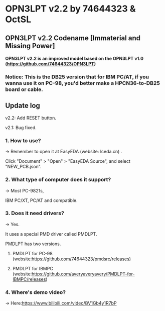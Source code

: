 # OPN3LPT v2.2 by 74644323 & OctSL

## OPN3LPT v2.2 Codename [Immaterial and Missing Power]

#### OPN3LPT v2.2 is an improved model based on the OPN3LPT v1.0 (https://github.com/74644323/OPN3LPT)

### Notice: This is the DB25 version that for IBM PC/AT, if you wanna use it on PC-98, you'd better make a HPCN36-to-DB25 board or cable.

## Update log

v2.2: Add RESET button.

v2.1: Bug fixed.


### 1. How to use?

-> Remember to open it at EasyEDA (website: lceda.cn) .

   Click "Document" > "Open" > "EasyEDA Source", and select "NEW_PCB.json".
   
### 2. What type of computer does it support?

-> Most PC-9821s,

   IBM PC/XT, PC/AT and compatible.

### 3. Does it need drivers?

-> Yes.

   It uses a special PMD driver called PMDLPT.
   
   PMDLPT has two versions.
   
   1) PMDLPT for PC-98 (website:https://github.com/74644323/pmdsrc/releases)
   
   2) PMDLPT for IBMPC (website:https://github.com/averyaveryavery/PMDLPT-for-IBMPC/releases)
 
### 4. Where's demo video?

-> Here:https://www.bilibili.com/video/BV1Gb4y1R7bP

